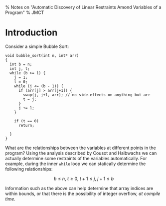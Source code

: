 % Notes on "Automatic Discovery of Linear Restraints Amond Variables of a Program"
% JMCT

Introduction
============

Consider a simple Bubble Sort:

```{.c}
void bubble_sort(int n, int* arr)
{
  int b = n;
  int j, t;
  while (b >= 1) {
    j = 1;
    t = 0;
    while (j <= (b - 1)) {
      if (arr[j] > arr[j+1]) {
        swap(j, j+1, arr); // no side-effects on anything but arr
        t = j;
      }
      j += 1;
    }

    if (t == 0)
      return;

  }
}
```

What are the relationships between the variables at different points in the program?
Using the analysis described by Cousot and Halbwachs we can actually determine some
restraints of the variables automatically. For example, during the inner `while` loop
we can statically determine the following relationships:

$$ b \leq n,\ t \geq 0,\ t+1 \leq j,\ j+1 \leq b $$

Information such as the above can help determine that array indices are within
bounds, or that there is the possibility of integer overflow, _at compile
time_.


